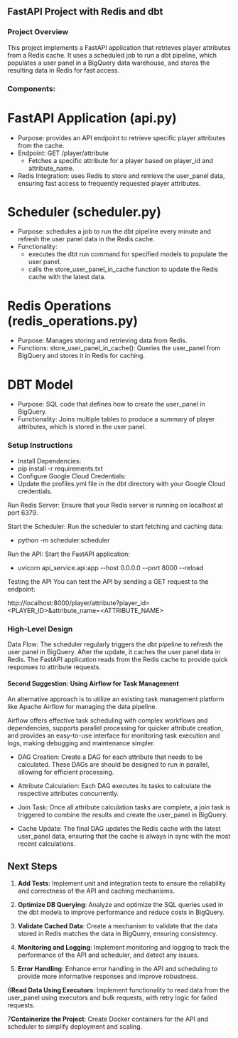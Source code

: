 ## FastAPI Project with Redis and dbt

### Project Overview
This project implements a FastAPI application that retrieves player attributes from a Redis cache. 
It uses a scheduled job to run a dbt pipeline, which populates a user panel in a BigQuery data warehouse, and stores the resulting data in Redis for fast access.
 
### Components:

# FastAPI Application (api.py)
- Purpose: provides an API endpoint to retrieve specific player attributes from the cache.
- Endpoint: GET /player/attribute
  - Fetches a specific attribute for a player based on player_id and attribute_name.
- Redis Integration: uses Redis to store and retrieve the user_panel data, ensuring fast access to frequently requested player attributes.
# Scheduler (scheduler.py)
- Purpose: schedules a job to run the dbt pipeline every minute and refresh the user panel data in the Redis cache.
- Functionality: 
  - executes the dbt run command for specified models to populate the user panel.
  - calls the store_user_panel_in_cache function to update the Redis cache with the latest data.
# Redis Operations (redis_operations.py)
- Purpose: Manages storing and retrieving data from Redis.
- Functions: store_user_panel_in_cache(): Queries the user_panel from BigQuery and stores it in Redis for caching.
# DBT Model
- Purpose: SQL code that defines how to create the user_panel in BigQuery.
- Functionality: Joins multiple tables to produce a summary of player attributes, which is stored in the user panel.

### Setup Instructions
- Install Dependencies:
- pip install -r requirements.txt
- Configure Google Cloud Credentials: 
- Update the profiles.yml file in the dbt directory with your Google Cloud credentials.

Run Redis Server: Ensure that your Redis server is running on localhost at port 6379.

Start the Scheduler: Run the scheduler to start fetching and caching data:
- python -m scheduler.scheduler

Run the API: Start the FastAPI application:
- uvicorn api_service.api:app --host 0.0.0.0 --port 8000 --reload

Testing the API
You can test the API by sending a GET request to the endpoint:

http://localhost:8000/player/attribute?player_id=<PLAYER_ID>&attribute_name=<ATTRIBUTE_NAME>

### High-Level Design

Data Flow: The scheduler regularly triggers the dbt pipeline to refresh the user panel in BigQuery. After the update, it caches the user panel data in Redis. The FastAPI application reads from the Redis cache to provide quick responses to attribute requests.

#### Second Suggestion: Using Airflow for Task Management
An alternative approach is to utilize an existing task management platform like Apache Airflow for managing the data pipeline.

Airflow offers effective task scheduling with complex workflows and dependencies, supports parallel processing for quicker attribute creation, and provides an easy-to-use interface for monitoring task execution and logs, making debugging and maintenance simpler.
- DAG Creation: Create a DAG for each attribute that needs to be calculated. These DAGs are should be designed to run in parallel, allowing for efficient processing.

- Attribute Calculation: Each DAG executes its tasks to calculate the respective attributes concurrently.

- Join Task: Once all attribute calculation tasks are complete, a join task is triggered to combine the results and create the user_panel in BigQuery.

- Cache Update: The final DAG updates the Redis cache with the latest user_panel data, ensuring that the cache is always in sync with the most recent calculations.

## Next Steps

1. **Add Tests**: Implement unit and integration tests to ensure the reliability and correctness of the API and caching mechanisms.

2. **Optimize DB Querying**: Analyze and optimize the SQL queries used in the dbt models to improve performance and reduce costs in BigQuery.

3. **Validate Cached Data**: Create a mechanism to validate that the data stored in Redis matches the data in BigQuery, ensuring consistency.

4. **Monitoring and Logging**: Implement monitoring and logging to track the performance of the API and scheduler, and detect any issues.

5. **Error Handling**: Enhance error handling in the API and scheduling to provide more informative responses and improve robustness.

6**Read Data Using Executors**: Implement functionality to read data from the user_panel using executors and bulk requests, with retry logic for failed requests.

7**Containerize the Project**: Create Docker containers for the API and scheduler to simplify deployment and scaling.